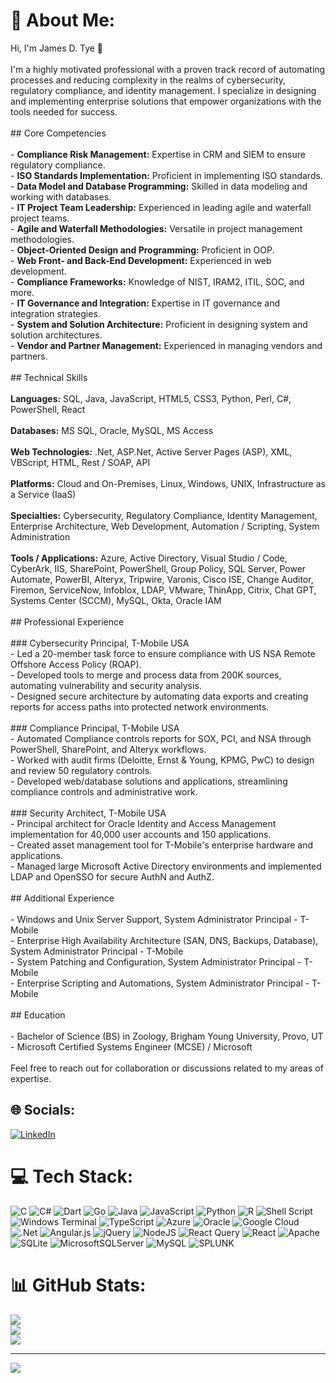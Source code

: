 # 💫 About Me:
Hi, I'm James D. Tye 👋<br><br>I'm a highly motivated professional with a proven track record of automating processes and reducing complexity in the realms of cybersecurity, regulatory compliance, and identity management. I specialize in designing and implementing enterprise solutions that empower organizations with the tools needed for success.<br><br>## Core Competencies<br><br>- **Compliance Risk Management:** Expertise in CRM and SIEM to ensure regulatory compliance.<br>- **ISO Standards Implementation:** Proficient in implementing ISO standards.<br>- **Data Model and Database Programming:** Skilled in data modeling and working with databases.<br>- **IT Project Team Leadership:** Experienced in leading agile and waterfall project teams.<br>- **Agile and Waterfall Methodologies:** Versatile in project management methodologies.<br>- **Object-Oriented Design and Programming:** Proficient in OOP.<br>- **Web Front- and Back-End Development:** Experienced in web development.<br>- **Compliance Frameworks:** Knowledge of NIST, IRAM2, ITIL, SOC, and more.<br>- **IT Governance and Integration:** Expertise in IT governance and integration strategies.<br>- **System and Solution Architecture:** Proficient in designing system and solution architectures.<br>- **Vendor and Partner Management:** Experienced in managing vendors and partners.<br><br>## Technical Skills<br><br>**Languages:** SQL, Java, JavaScript, HTML5, CSS3, Python, Perl, C#, PowerShell, React<br><br>**Databases:** MS SQL, Oracle, MySQL, MS Access<br><br>**Web Technologies:** .Net, ASP.Net, Active Server Pages (ASP), XML, VBScript, HTML, Rest / SOAP, API<br><br>**Platforms:** Cloud and On-Premises, Linux, Windows, UNIX, Infrastructure as a Service (IaaS)<br><br>**Specialties:** Cybersecurity, Regulatory Compliance, Identity Management, Enterprise Architecture, Web Development, Automation / Scripting, System Administration<br><br>**Tools / Applications:** Azure, Active Directory, Visual Studio / Code, CyberArk, IIS, SharePoint, PowerShell, Group Policy, SQL Server, Power Automate, PowerBI, Alteryx, Tripwire, Varonis, Cisco ISE, Change Auditor, Firemon, ServiceNow, Infoblox, LDAP, VMware, ThinApp, Citrix, Chat GPT, Systems Center (SCCM), MySQL, Okta, Oracle IAM<br><br>## Professional Experience<br><br>### Cybersecurity Principal, T-Mobile USA<br>- Led a 20-member task force to ensure compliance with US NSA Remote Offshore Access Policy (ROAP).<br>- Developed tools to merge and process data from 200K sources, automating vulnerability and security analysis.<br>- Designed secure architecture by automating data exports and creating reports for access paths into protected network environments.<br><br>### Compliance Principal, T-Mobile USA<br>- Automated Compliance controls reports for SOX, PCI, and NSA through PowerShell, SharePoint, and Alteryx workflows.<br>- Worked with audit firms (Deloitte, Ernst & Young, KPMG, PwC) to design and review 50 regulatory controls.<br>- Developed web/database solutions and applications, streamlining compliance controls and administrative work.<br><br>### Security Architect, T-Mobile USA<br>- Principal architect for Oracle Identity and Access Management implementation for 40,000 user accounts and 150 applications.<br>- Created asset management tool for T-Mobile's enterprise hardware and applications.<br>- Managed large Microsoft Active Directory environments and implemented LDAP and OpenSSO for secure AuthN and AuthZ.<br><br>## Additional Experience<br><br>- Windows and Unix Server Support, System Administrator Principal - T-Mobile<br>- Enterprise High Availability Architecture (SAN, DNS, Backups, Database), System Administrator Principal - T-Mobile<br>- System Patching and Configuration, System Administrator Principal - T-Mobile<br>- Enterprise Scripting and Automations, System Administrator Principal - T-Mobile<br><br>## Education<br><br>- Bachelor of Science (BS) in Zoology, Brigham Young University, Provo, UT<br>- Microsoft Certified Systems Engineer (MCSE) / Microsoft<br><br>Feel free to reach out for collaboration or discussions related to my areas of expertise.


## 🌐 Socials:
[![LinkedIn](https://img.shields.io/badge/LinkedIn-%230077B5.svg?logo=linkedin&logoColor=white)](https://linkedin.com/in/james-d-tye) 

# 💻 Tech Stack:
![C](https://img.shields.io/badge/c-%2300599C.svg?style=plastic&logo=c&logoColor=white) ![C#](https://img.shields.io/badge/c%23-%23239120.svg?style=plastic&logo=c-sharp&logoColor=white) ![Dart](https://img.shields.io/badge/dart-%230175C2.svg?style=plastic&logo=dart&logoColor=white) ![Go](https://img.shields.io/badge/go-%2300ADD8.svg?style=plastic&logo=go&logoColor=white) ![Java](https://img.shields.io/badge/java-%23ED8B00.svg?style=plastic&logo=openjdk&logoColor=white) ![JavaScript](https://img.shields.io/badge/javascript-%23323330.svg?style=plastic&logo=javascript&logoColor=%23F7DF1E) ![Python](https://img.shields.io/badge/python-3670A0?style=plastic&logo=python&logoColor=ffdd54) ![R](https://img.shields.io/badge/r-%23276DC3.svg?style=plastic&logo=r&logoColor=white) ![Shell Script](https://img.shields.io/badge/shell_script-%23121011.svg?style=plastic&logo=gnu-bash&logoColor=white) ![Windows Terminal](https://img.shields.io/badge/Windows%20Terminal-%234D4D4D.svg?style=plastic&logo=windows-terminal&logoColor=white) ![TypeScript](https://img.shields.io/badge/typescript-%23007ACC.svg?style=plastic&logo=typescript&logoColor=white) ![Azure](https://img.shields.io/badge/azure-%230072C6.svg?style=plastic&logo=microsoftazure&logoColor=white) ![Oracle](https://img.shields.io/badge/Oracle-F80000?style=plastic&logo=oracle&logoColor=white) ![Google Cloud](https://img.shields.io/badge/GoogleCloud-%234285F4.svg?style=plastic&logo=google-cloud&logoColor=white) ![.Net](https://img.shields.io/badge/.NET-5C2D91?style=plastic&logo=.net&logoColor=white) ![Angular.js](https://img.shields.io/badge/angular.js-%23E23237.svg?style=plastic&logo=angularjs&logoColor=white) ![jQuery](https://img.shields.io/badge/jquery-%230769AD.svg?style=plastic&logo=jquery&logoColor=white) ![NodeJS](https://img.shields.io/badge/node.js-6DA55F?style=plastic&logo=node.js&logoColor=white) ![React Query](https://img.shields.io/badge/-React%20Query-FF4154?style=plastic&logo=react%20query&logoColor=white) ![React](https://img.shields.io/badge/react-%2320232a.svg?style=plastic&logo=react&logoColor=%2361DAFB) ![Apache](https://img.shields.io/badge/apache-%23D42029.svg?style=plastic&logo=apache&logoColor=white) ![SQLite](https://img.shields.io/badge/sqlite-%2307405e.svg?style=plastic&logo=sqlite&logoColor=white) ![MicrosoftSQLServer](https://img.shields.io/badge/Microsoft%20SQL%20Server-CC2927?style=plastic&logo=microsoft%20sql%20server&logoColor=white) ![MySQL](https://img.shields.io/badge/mysql-%2300000f.svg?style=plastic&logo=mysql&logoColor=white) ![SPLUNK](https://img.shields.io/badge/splunk-000000.svg?style=plastic&logo=splunk&color=%23000000)
# 📊 GitHub Stats:
![](https://github-readme-stats.vercel.app/api?username=james-tye&theme=city_light&hide_border=false&include_all_commits=false&count_private=false)<br/>
![](https://github-readme-streak-stats.herokuapp.com/?user=james-tye&theme=city_light&hide_border=false)<br/>
![](https://github-readme-stats.vercel.app/api/top-langs/?username=james-tye&theme=city_light&hide_border=false&include_all_commits=false&count_private=false&layout=compact)

---
[![](https://visitcount.itsvg.in/api?id=james-tye&icon=0&color=0)](https://visitcount.itsvg.in)

<!-- Proudly created with GPRM ( https://gprm.itsvg.in ) -->
